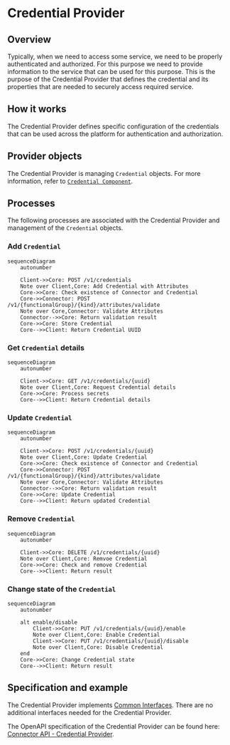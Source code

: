 # Credential Provider

## Overview

Typically, when we need to access some service, we need to be properly authenticated and authorized. For this purpose we need to provide information to the service that can be used for this purpose. This is the purpose of the Credential Provider that defines the credential and its properties that are needed to securely access required service.

## How it works

The Credential Provider defines specific configuration of the credentials that can be used across the platform for authentication and authorization. 

## Provider objects

The Credential Provider is managing `Credential` objects.
For more information, refer to [`Credential Component`](../../concept-design/core-components/credential).

## Processes

The following processes are associated with the Credential Provider and management of the `Credential` objects.

### Add `Credential`

```mermaid
sequenceDiagram
    autonumber
    
    Client->>Core: POST /v1/credentials
    Note over Client,Core: Add Credential with Attributes
    Core->>Core: Check existence of Connector and Credential
    Core->>Connector: POST /v1/{functionalGroup}/{kind}/attributes/validate
    Note over Core,Connector: Validate Attributes
    Connector-->>Core: Return validation result
    Core->>Core: Store Credential
    Core-->>Client: Return Credential UUID
```

### Get `Credential` details

```mermaid
sequenceDiagram
    autonumber
    
    Client->>Core: GET /v1/credentials/{uuid}
    Note over Client,Core: Request Credential details
    Core->>Core: Process secrets
    Core-->>Client: Return Credential details
```

### Update `Credential`

```mermaid
sequenceDiagram
    autonumber
    
    Client->>Core: POST /v1/credentials/{uuid}
    Note over Client,Core: Update Credential
    Core->>Core: Check existence of Connector and Credential
    Core->>Connector: POST /v1/{functionalGroup}/{kind}/attributes/validate
    Note over Core,Connector: Validate Attributes
    Connector-->>Core: Return validation result
    Core->>Core: Update Credential
    Core-->>Client: Return updated Credential
```

### Remove `Credential`

```mermaid
sequenceDiagram
    autonumber
    
    Client->>Core: DELETE /v1/credentials/{uuid}
    Note over Client,Core: Remvoe Credential
    Core->>Core: Check and remove Credential
    Core-->>Client: Return result
```

### Change state of the `Credential`

```mermaid
sequenceDiagram
    autonumber
    
    alt enable/disable
        Client->>Core: PUT /v1/credentials/{uuid}/enable
        Note over Client,Core: Enable Credential
        Client->>Core: PUT /v1/credentials/{uuid}/disable
        Note over Client,Core: Disable Credential
    end
    Core->>Core: Change Credential state
    Core-->>Client: Return result
```

## Specification and example

The Credential Provider implements [Common Interfaces](common-interfaces/overview).
There are no additional interfaces needed for the Credential Provider.

The OpenAPI specification of the Credential Provider can be found here: [Connector API - Credential Provider](/api/connector-credential-provider/).